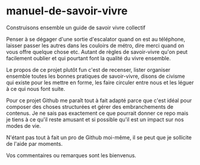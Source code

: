 # manuel-de-savoir-vivre
Construisons ensemble un guide de savoir vivre collectif

Penser à se dégager d'une sortie d'escalator quand on est au téléphone, laisser passer les autres dans les couloirs de métro, dire merci quand on vous offre quelque chose etc. 
Autant de règles de savoir-vivre qu'on peut facilement oublier et qui pourtant font la qualité du vivre ensemble. 

Le propos de ce projet plutôt fun c'est de recenser, lister organiser ensemble toutes les bonnes pratiques de savoir-vivre, disons de civisme qui existe pour les mettre en forme, les faire circuler entre nous et les léguer à ce qui nous font suite. 

Pour ce projet Github me paraît tout à fait adapté parce que c'est idéal pour composer des choses structurées et gérer des embranchements de contenus. 
Je ne sais pas exactement ce que pourrait donner ce repo mais je tiens à ce qu'il reste amusant et si possible qu'il est un impact sur nos modes de vie. 

N'étant pas tout à fait un pro de Github moi-même, il se peut que je sollicite de l'aide par moments. 

Vos commentaires ou remarques sont les bienvenus. 


